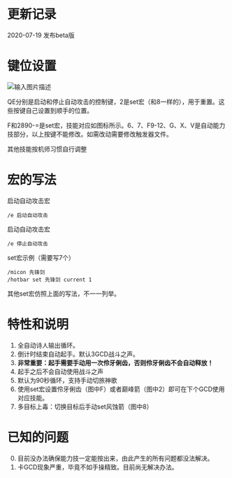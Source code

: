 # 更新记录
2020-07-19 
发布beta版
# 键位设置
![输入图片描述](https://uploader.shimo.im/f/bCE3uPMw7fQxvtsq.png!thumbnail)

QE分别是启动和停止自动攻击的控制键，2是set宏（和8一样的），用于重置。这些按键自己设置到顺手的位置。

F和2890-=是set宏，技能对应如图标所示。6、7、F9-12、G、X、V是自动能力技部分，以上按键不能修改。如需改动需要修改触发器文件。

其他技能按机师习惯自行调整

# 宏的写法
    
启动自动攻击宏

    /e 启动自动攻击

启动自动攻击宏

    /e 停止自动攻击


set宏示例（需要写7个）

    /micon 先锋剑
    /hotbar set 先锋剑 current 1

其他set宏仿照上面的写法，不一一列举。

# 特性和说明
    
1. 全自动诗人输出循环。
2. 倒计时结束自动起手。默认3GCD战斗之声。
3. **非常重要：起手需要手动用一次伶牙俐齿，否则伶牙俐齿不会自动释放！**
4. 起手之后不会自动使用战斗之声
5. 默认为90秒循环，支持手动切旅神歌
6. 使用set宏设置伶牙俐齿（图中F）或者巅峰箭（图中2）即可在下个GCD使用对应技能。
7. 多目标上毒：切换目标后手动set风蚀箭（图中8）


# 已知的问题
0. 目前没办法确保能力技一定能按出来，由此产生的所有问题都没法解决。
1. 卡GCD现象严重，毕竟不如手操精致。目前尚无解决办法。